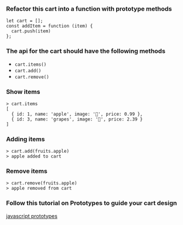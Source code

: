 ### Refactor this cart into a function with prototype methods
```
let cart = [];
const addItem = function (item) {
  cart.push(item)
};
```

### The api for the cart should have the following methods
* `cart.items()`
* `cart.add()` 
* `cart.remove()`

### Show items
```
> cart.items
[
  { id: 1, name: 'apple', image: '🍎', price: 0.99 },
  { id: 3, name: 'grapes', image: '🍇', price: 2.39 }
]
```

### Adding items
```
> cart.add(fruits.apple)
> apple added to cart
```

### Remove items
```
> cart.remove(fruits.apple)
> apple removed from cart
```

### Follow this tutorial on Prototypes to guide your cart design
[javascript prototypes](https://www.tutorialsteacher.com/javascript/prototype-in-javascript)




